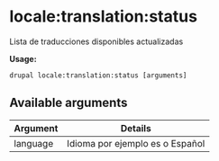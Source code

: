 # locale:translation:status
Lista de traducciones disponibles actualizadas

**Usage:**
```
drupal locale:translation:status [arguments]
```

## Available arguments
Argument | Details
---------|-------------
language | Idioma por ejemplo es o Español
